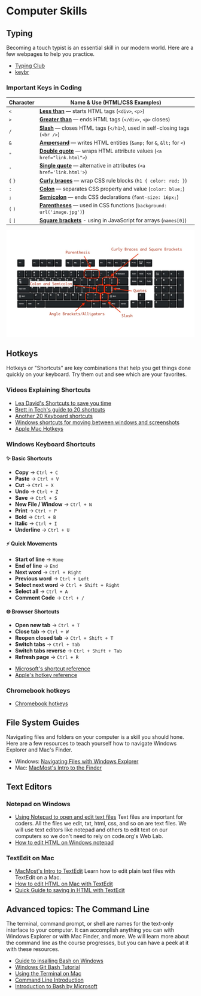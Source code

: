 # Computer Skills

## Typing

Becoming a touch typist is an essential skill in our modern world. Here are a few webpages to help you practice.

* [Typing Club](https://www.typingclub.com/)
* [keybr](https://www.keybr.com/)

### Important Keys in Coding

| Character | Name & Use (HTML/CSS Examples)                                               |
| --------- | ---------------------------------------------------------------------------- |
| `<`       | **[Less than](https://www.edclub.com/sportal/program-3/451.play)** — starts HTML tags (`<div>`, `<p>`)                            |
| `>`       | **[Greater than](https://www.edclub.com/sportal/program-3/451.play)** — ends HTML tags (`</div>`, `<p>` closes)                   |
| `/`       | **[Slash](https://www.edclub.com/sportal/program-3/179.play)** — closes HTML tags (`</h1>`), used in self-closing tags (`<br />`) |
| `&`       | **[Ampersand](https://www.edclub.com/sportal/program-3/389.play)** — writes HTML entities (`&amp;` for `&`, `&lt;` for `<`)       |
| `"`       | **[Double quote](https://www.edclub.com/sportal/program-3/433.play)** — wraps HTML attribute values (`<a href="link.html">`)      |
| `'`       | **[Single quote](https://www.edclub.com/sportal/program-3/433.play)** — alternative in attributes (`<a href='link.html'>`)        |
| `{` `}`   | **[Curly braces](https://www.edclub.com/sportal/program-3/445.play)** — wrap CSS rule blocks (`h1 { color: red; }`)               |
| `:`       | **[Colon](https://www.edclub.com/sportal/program-3/236.play)** — separates CSS property and value (`color: blue;`)                |
| `;`       | **[Semicolon](https://www.edclub.com/sportal/program-3/127.play)** — ends CSS declarations (`font-size: 16px;`)                   |
| `(` `)`   | **[Parentheses](https://www.edclub.com/sportal/program-3/374.play)** — used in CSS functions (`background: url('image.jpg')`)     |
| `[` `]`   | **[Square brackets](https://www.edclub.com/sportal/program-3/442.play)** - using in JavaScript for arrays (`names[0]`)

![Keyboard with coding keys](./keyboard-coding-keys.jpg)

## Hotkeys

Hotkeys or "Shortcuts" are key combinations that help you get things done quickly on your keyboard. Try them out and see which are your favorites.

### Videos Explaining Shortcuts

* [Lea David's Shortcuts to save you time](https://www.youtube.com/watch?v=qoUmZ-buqr8)
* [Brett in Tech's guide to 20 shortcuts](https://www.youtube.com/watch?v=6C8vkVomRTo)
* [Another 20 Keyboard shortcuts](https://www.youtube.com/watch?v=RQaTIS85VKE)
* [Windows shortcuts for moving between windows and screenshots](https://www.youtube.com/watch?v=d_rH4uAm9MY)
* [Apple Mac Hotkeys](https://www.youtube.com/watch?v=jAyd89j0B58)

### Windows Keyboard Shortcuts

#### ✨ Basic Shortcuts
- **Copy** → `Ctrl + C`
- **Paste** → `Ctrl + V`
- **Cut** → `Ctrl + X`
- **Undo** → `Ctrl + Z`
- **Save** → `Ctrl + S`
- **New File / Window** → `Ctrl + N`
- **Print** → `Ctrl + P`
- **Bold** → `Ctrl + B`
- **Italic** → `Ctrl + I`
- **Underline** → `Ctrl + U`

#### ⚡ Quick Movements
- **Start of line** → `Home`
- **End of line** → `End`
- **Next word** → `Ctrl + Right`
- **Previous word** → `Ctrl + Left`
- **Select next word** → `Ctrl + Shift + Right`
- **Select all** → `Ctrl + A`
- **Comment Code** → `Ctrl + /`

#### 🌐 Browser Shortcuts
- **Open new tab** → `Ctrl + T`
- **Close tab** → `Ctrl + W`
- **Reopen closed tab** → `Ctrl + Shift + T`
- **Switch tabs** → `Ctrl + Tab`
- **Switch tabs reverse** → `Ctrl + Shift + Tab`
- **Refresh page** → `Ctrl + R`

* [Microsoft's shortcut reference](https://support.microsoft.com/en-us/windows/keyboard-shortcuts-in-windows-dcc61a57-8ff0-cffe-9796-cb9706c75eec)
* [Apple's hotkey reference](https://support.apple.com/en-us/102650)

### Chromebook hotkeys

* [Chromebook hotkeys](https://support.google.com/chromebook/answer/183101?hl=en)

## File System Guides

Navigating files and folders on your computer is a skill you should hone. Here are a few resources to teach yourself how to navigate Windows Explorer and Mac's Finder.

* Windows: [Navigating Files with Windows Explorer ](https://www.youtube.com/watch?v=-ixXAB2Gc0M)  
* Mac: [MacMost's Intro to the Finder](https://www.youtube.com/watch?v=TY_ViHj4gFU)

## Text Editors

### Notepad on Windows

* [Using Notepad to open and edit text files](https://www.youtube.com/watch?v=vdsHgK6wFA4&list=PL_dhPga7ruufQbp8l2cm-L8XYsHmTmzyB) Text files are important for coders. All the files we edit, txt, html, css, and so on are text files. We will use text editors like notepad and others to edit text on our computers so we don't need to rely on code.org's Web Lab.
* [How to edit HTML on Windows notepad](https://www.youtube.com/watch?v=XlOTHPBK2FY)

### TextEdit on Mac

* [MacMost's Intro to TextEdit](https://www.youtube.com/watch?v=73dhmeJx6Lk) Learn how to edit plain text files with TextEdit on a Mac.
* [How to edit HTML on Mac with TextEdit](https://www.youtube.com/watch?v=vrV2YIyYLOs)
* [Quick Guide to saving in HTML with TextEdit](https://docs.google.com/document/d/1--e-5E4Cp0fNIhBGxh7XVUXu-u8lHXDqvpVcPWm-uG0/edit?usp=sharing)

## Advanced topics: The Command Line

The terminal, command prompt, or shell are names for the text-only interface to your computer. It can accomplish anything you can with Windows Explorer or with Mac Finder, and more. We will learn more about the command line as the course progresses, but you can have a peek at it with these resources.

* [Guide to insalling Bash on Windows](https://www.youtube.com/watch?v=cweFdzKMeS0)
* [Windows Git Bash Tutorial](https://www.youtube.com/watch?v=RBCq2mrXsMk)
* [Using the Terminal on Mac](https://www.youtube.com/watch?v=aKRYQsKR46I)
* [Command Line Introduction ](https://launchschool.com/books/command_line/read/introduction)
* [Introduction to Bash by Microsoft](https://learn.microsoft.com/en-us/training/modules/bash-introduction/)
